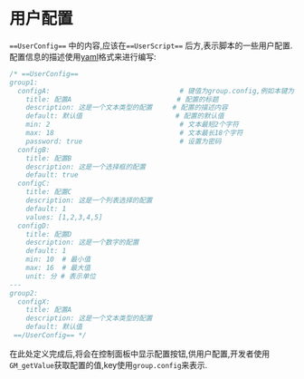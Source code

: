 # 用户配置

`==UserConfig==` 中的内容,应该在`==UserScript==` 后方,表示脚本的一些用户配置.配置信息的描述使用[yaml](https://yaml.org/)格式来进行编写:

```js
/* ==UserConfig==
group1:
  configA:                                # 键值为group.config,例如本键为:group1.configA
    title: 配置A                          # 配置的标题
    description: 这是一个文本类型的配置     # 配置的描述内容
    default: 默认值                       # 配置的默认值
    min: 2                                # 文本最短2个字符
    max: 18                               # 文本最长18个字符
    password: true                        # 设置为密码
  configB:
    title: 配置B
    description: 这是一个选择框的配置
    default: true
  configC:
    title: 配置C
    description: 这是一个列表选择的配置
    default: 1
    values: [1,2,3,4,5]
  configD:
    title: 配置D
    description: 这是一个数字的配置
    default: 1
    min: 10  # 最小值
    max: 16  # 最大值
    unit: 分 # 表示单位
---
group2:
  configX:
    title: 配置A
    description: 这是一个文本类型的配置
    default: 默认值
 ==/UserConfig== */
```

在此处定义完成后,将会在控制面板中显示配置按钮,供用户配置,开发者使用`GM_getValue`获取配置的值,key使用`group.config`来表示.

